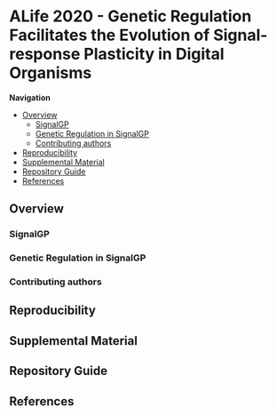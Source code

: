 # ALife 2020 - Genetic Regulation Facilitates the Evolution of Signal-response Plasticity in Digital Organisms

**Navigation**

<!-- TOC -->

- [Overview](#overview)
  - [SignalGP](#signalgp)
  - [Genetic Regulation in SignalGP](#genetic-regulation-in-signalgp)
  - [Contributing authors](#contributing-authors)
- [Reproducibility](#reproducibility)
- [Supplemental Material](#supplemental-material)
- [Repository Guide](#repository-guide)
- [References](#references)

<!-- /TOC -->

## Overview

### SignalGP

### Genetic Regulation in SignalGP

### Contributing authors

## Reproducibility

## Supplemental Material

## Repository Guide

## References